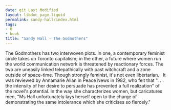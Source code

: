 ```yaml
---
date: git Last Modified
layout: libdoc_page.liquid
permalink: sandy-hall/index.html
tags:
- H
- book
title: "Sandy Hall - The Godmothers"
---
```


The Godmothers has two interwoven plots. In one, a  contemporary feminist circle takes on Toronto capitalism; in the other, a future  where women run the world communication network is threatened by reactionary  forces. The two are uneasily linked telepathically with past witchcraft and a  zone outside of space-time. Though strongly feminist, it's not even libertarian.
 
It was reviewed by Annamarie Allan in  Peace News in 1982, who felt that ". . . the intensity of her desire to  persuade has prevented a full realization" of the novel's potential. In the way  she characterizes women, but caricatures men, "Ms Hall unfortunately lays  herself open to the charge of demonstrating the same intolerance which she  criticises so fiercely."